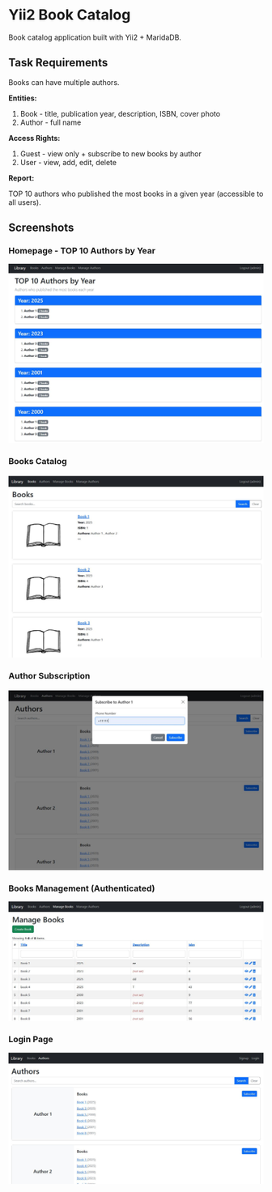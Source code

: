 # Yii2 Book Catalog

Book catalog application built with Yii2 + MaridaDB.

## Task Requirements

Books can have multiple authors.

**Entities:**

1. Book - title, publication year, description, ISBN, cover photo
2. Author - full name

**Access Rights:**

1. Guest - view only + subscribe to new books by author
2. User - view, add, edit, delete

**Report:**

TOP 10 authors who published the most books in a given year (accessible to all users).

## Screenshots

### Homepage - TOP 10 Authors by Year
![TOP 10 Authors grouped by year](screens/group.jpeg)

### Books Catalog
![Books list with search](screens/books.jpeg)

### Author Subscription
![Subscribe to author for notifications](screens/subscr.jpeg)

### Books Management (Authenticated)
![Manage books - add/edit/delete](screens/books_manage.jpeg)

### Login Page
![Authentication required for management](screens/unauthorized.jpeg)
